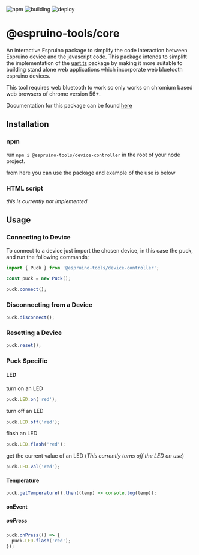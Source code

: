 ![npm](https://img.shields.io/npm/v/@espruino-tools/core)
![building](https://img.shields.io/azure-devops/build/espruino-tooling/Espruino%2520tools/14)
![deploy](https://img.shields.io/azure-devops/build/espruino-tooling/Espruino%2520tools/14?color=blue&label=deployment)
# @espruino-tools/core


An interactive Espruino package to simplify the code interaction between Espruino device and the javascript code. This package intends to simplift the implementation of the [uart.ts]("123") package by making it more suitable to building stand alone web applications which incorporate web bluetooth espruino devices.

This tool requires web bluetooth to work so only works on chromium based web browsers of chrome version 56+.

Documentation for this package can be found [here]("insertdocumentationhere")

## Installation

### npm

run `npm i @espruino-tools/device-controller` in the root of your node project.

from here you can use the package and example of the use is below

### HTML script

_this is currently not implemented_

## Usage

### Connecting to Device

To connect to a device just import the chosen device, in this case the puck, and run the following commands;

```javascript
import { Puck } from '@espruino-tools/device-controller';

const puck = new Puck();

puck.connect();
```

### Disconnecting from a Device

```javascript
puck.disconnect();
```

### Resetting a Device

```javascript
puck.reset();
```

### Puck Specific

#### LED

turn on an LED

```javascript
puck.LED.on('red');
```

turn off an LED

```javascript
puck.LED.off('red');
```

flash an LED

```javascript
puck.LED.flash('red');
```

get the current value of an LED (_This currently turns off the LED on use_)

```javascript
puck.LED.val('red');
```

#### Temperature

```javascript
puck.getTemperature().then((temp) => console.log(temp));
```

#### onEvent

##### onPress

```javascript
puck.onPress(() => {
  puck.LED.flash('red');
});
```
